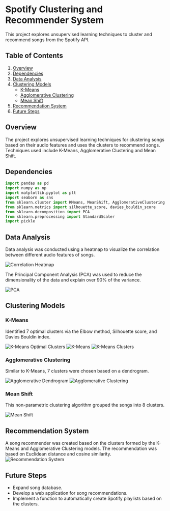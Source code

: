 # Spotify Clustering and Recommender System

This project explores unsupervised learning techniques to cluster and recommend songs from the Spotify API.

## Table of Contents
1. [Overview](#overview)
2. [Dependencies](#dependencies)
3. [Data Analysis](#data-analysis)
4. [Clustering Models](#clustering-models)
    - [K-Means](#k-means)
    - [Agglomerative Clustering](#agglomerative-clustering)
    - [Mean Shift](#mean-shift)
5. [Recommendation System](#recommendation-system)
6. [Future Steps](#future-steps)

## Overview
The project explores unsupervised learning techniques for clustering songs based on their audio features and uses the clusters to recommend songs. Techniques used include K-Means, Agglomerative Clustering and Mean Shift.

## Dependencies
```python
import pandas as pd
import numpy as np
import matplotlib.pyplot as plt
import seaborn as sns
from sklearn.cluster import KMeans, MeanShift, AgglomerativeClustering
from sklearn.metrics import silhouette_score, davies_bouldin_score
from sklearn.decomposition import PCA
from sklearn.preprocessing import StandardScaler
import pickle
```

## Data Analysis

Data analysis was conducted using a heatmap to visualize the correlation between different audio features of songs.

![Correlation Heatmap](images/heatmap.png)

The Principal Component Analysis (PCA) was used to reduce the dimensionality of the data and explain over 90% of the variance.

![PCA](images/pca.png)

## Clustering Models

### K-Means
Identified 7 optimal clusters via the Elbow method, Silhouette score, and Davies Bouldin index.

![K-Means Optimal Clusters](images/kmeans_optimal_clusters.png)
![K-Means](images/kmeans_radar.png)
![K-Means Clusters](images/kmeans_clusters_features.png)

### Agglomerative Clustering
Similar to K-Means, 7 clusters were chosen based on a dendrogram.

![Agglomerative Dendrogram](images/agg_dendrogram.png)
![Agglomerative Clustering](images/agg_radar.png)

### Mean Shift
This non-parametric clustering algorithm grouped the songs into 8 clusters.

![Mean Shift](images/ms_radar.png)

## Recommendation System
A song recommender was created based on the clusters formed by the K-Means and Agglomerative Clustering models. The recommendation was based on Euclidean distance and cosine similarity.
![Recommendation System](images/recommendations.png)

## Future Steps
- Expand song database.
- Develop a web application for song recommendations.
- Implement a function to automatically create Spotify playlists based on the clusters.

